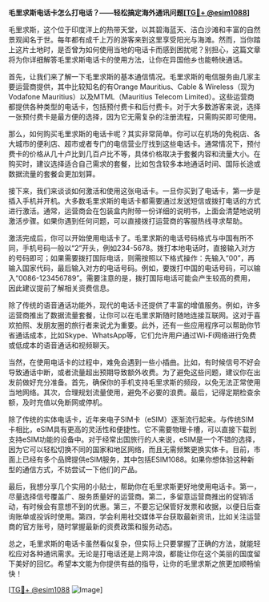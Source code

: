 **毛里求斯电话卡怎么打电话？——轻松搞定海外通讯问题[[TG💪+ @esim1088](https://t.me/s/esim1088)]**

毛里求斯，这个位于印度洋上的热带天堂，以其碧海蓝天、洁白沙滩和丰富的自然景观闻名于世。每年都有成千上万的游客来到这里享受阳光与海滩。然而，当你踏上这片土地时，是否曾为如何使用当地的电话卡而感到困扰呢？别担心，这篇文章将为你详细解答毛里求斯电话卡的使用方法，让你在异国他乡也能畅快通话。

首先，让我们来了解一下毛里求斯的基本通信情况。毛里求斯的电信服务由几家主要运营商提供，其中比较知名的有Orange Mauritius、Cable & Wireless（现为Vodafone Mauritius）以及MTML（Mauritius Telecom Limited）。这些运营商都提供各种类型的电话卡，包括预付费卡和后付费卡。对于大多数游客来说，选择一张预付费卡是最方便的选择，因为它无需复杂的注册流程，只需购买即可使用。

那么，如何购买毛里求斯的电话卡呢？其实非常简单。你可以在机场的免税店、各大城市的便利店、超市或者专门的电信营业厅找到这些电话卡。通常情况下，预付费卡的价格从几十卢比到几百卢比不等，具体价格取决于套餐内容和流量大小。在购买时，建议选择适合自己需求的套餐，比如包含较多本地通话时间、国际长途或数据流量的套餐会更加划算。

接下来，我们来谈谈如何激活和使用这张电话卡。一旦你买到了电话卡，第一步是插入手机并开机。大多数毛里求斯的电话卡都需要通过发送短信或拨打电话的方式进行激活。通常，运营商会在包装盒内附带一份详细的说明书，上面会清楚地说明激活步骤。如果你遇到任何问题，可以直接拨打运营商的客服热线寻求帮助。

激活完成后，你可以开始使用电话卡了。毛里求斯的电话号码格式与中国有所不同，手机号码一般以“2”开头，例如234-5678。拨打本地电话时，直接输入对方的号码即可；如果需要拨打国际电话，则需按照以下格式操作：先输入“00”，再输入国家代码，最后输入对方的电话号码。例如，要拨打中国的电话号码，可以输入“0086-123456789”。需要注意的是，拨打国际电话可能会产生较高的费用，因此建议提前了解相关资费信息。

除了传统的语音通话功能外，现代的电话卡还提供了丰富的增值服务。例如，许多运营商推出了数据流量套餐，让你可以在毛里求斯随时随地连接互联网。这对于喜欢拍照、发朋友圈的旅行者来说尤为重要。此外，还有一些应用程序可以帮助你节省通话成本，比如Skype、WhatsApp等，它们允许用户通过Wi-Fi网络进行免费或低成本的语音通话和视频聊天。

当然，在使用电话卡的过程中，难免会遇到一些小插曲。比如，有时候信号不好会导致通话中断，或者流量超出预期导致额外收费。为了避免这些问题，建议你在出发前做好充分准备。首先，确保你的手机支持毛里求斯的频段，以免无法正常使用当地网络。其次，合理规划流量使用，避免不必要的浪费。最后，记得定期检查余额，及时充值以免断网或停机。

除了传统的实体电话卡，近年来电子SIM卡（eSIM）逐渐流行起来。与传统SIM卡相比，eSIM具有更高的灵活性和便捷性。它不需要物理卡槽，可以直接下载到支持eSIM功能的设备中。对于经常出国旅行的人来说，eSIM是一个不错的选择，因为它可以轻松切换不同的国家和地区网络，而且无需频繁更换实体卡。目前，市面上已经有多个品牌提供eSIM服务，其中包括ESIM1088。如果你想体验这种新型的通信方式，不妨尝试一下他们的产品。

最后，我想分享几个实用的小贴士，帮助你在毛里求斯更好地使用电话卡。第一，尽量选择信号覆盖广、服务质量好的运营商。第二，多留意运营商推出的促销活动，有时候会有意想不到的优惠。第三，不要忘记保管好发票和收据，以便日后查询账单或投诉时使用。第四，学会利用社交媒体平台获取最新资讯，比如关注运营商的官方账号，随时掌握最新的资费政策和服务动态。

总之，毛里求斯的电话卡虽然看似复杂，但实际上只要掌握了正确的方法，就能轻松应对各种通讯需求。无论是打电话还是上网冲浪，都能让你在这个美丽的国度留下美好的回忆。希望本文能为你提供有益的指导，让你的毛里求斯之旅更加顺畅愉快！

[[TG💪+ @esim1088](https://t.me/s/esim1088) ![Image](https://i.postimg.cc/4NQfJmqS/Snipaste-2025-05-13-00-14-12.png)]